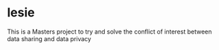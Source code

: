 lesie
====

This is a Masters project to try and solve the conflict of interest between data sharing and data privacy
